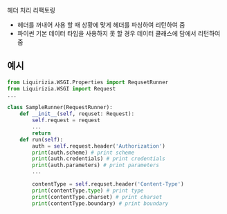 헤더 처리 리팩토링

- 헤더를 꺼내어 사용 할 때 상황에 맞게 헤더를 파싱하여 리턴하여 줌
- 파이썬 기본 데이터 타입을 사용하지 못 할 경우 데이터 클래스에 담에서 리턴하여 줌

## 예시

```python
from Liquirizia.WSGI.Properties import RequsetRunner
from Liquirizia.WSGI import Request
...

class SampleRunner(RequestRunner):
	def __init__(self, requset: Request):
		self.request = request
		...
		return
	def run(self):
		auth = self.request.header('Authorization')
		print(auth.scheme) # print scheme
		print(auth.credentials) # print credentials
		print(auth.parameters) # print parameters
		...

		contentType = self.requset.header('Content-Type')
		print(contentType.type) # print type
		print(contentType.charset) # print charset
		print(contentType.boundary) # print boundary
```
